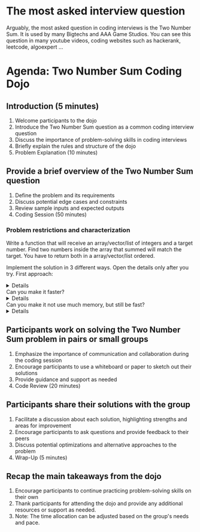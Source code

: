 # The most asked interview question

Arguably, the most asked question in coding interviews is the Two Number Sum. It is used by many Bigtechs and AAA Game Studios. You can see this question in many youtube videos, coding websites such as hackerank, leetcode, algoexpert ...

# Agenda: Two Number Sum Coding Dojo

## Introduction (5 minutes)

1. Welcome participants to the dojo
2. Introduce the Two Number Sum question as a common coding interview question
3. Discuss the importance of problem-solving skills in coding interviews
4. Briefly explain the rules and structure of the dojo
5. Problem Explanation (10 minutes)

## Provide a brief overview of the Two Number Sum question
1. Define the problem and its requirements
2. Discuss potential edge cases and constraints
3. Review sample inputs and expected outputs
4. Coding Session (50 minutes)

### Problem restrictions and characterization
Write a function that will receive an array/vector/list of integers and a target number. Find two numbers inside the array that summed will match the target. You have to return both in a array/vector/list ordered.

Implement the solution in 3 different ways. Open the details only after you try.
First approach:
<details>
1. Naive solution. O(N^2) time and O(1) space; - required to know this;
</details>
Can you make it faster?
<details>
2. Fastest solution. O(N) time and O(N) space; - this will make you
</details>
Can you make it not use much memory, but still be fast?
<details>
3. Fastest without mem allocation. O(N*log(N)) time and O(1) space;
</details>

## Participants work on solving the Two Number Sum problem in pairs or small groups
1. Emphasize the importance of communication and collaboration during the coding session
2. Encourage participants to use a whiteboard or paper to sketch out their solutions
3. Provide guidance and support as needed
4. Code Review (20 minutes)

## Participants share their solutions with the group
1. Facilitate a discussion about each solution, highlighting strengths and areas for improvement
2. Encourage participants to ask questions and provide feedback to their peers
3. Discuss potential optimizations and alternative approaches to the problem
4. Wrap-Up (5 minutes)

## Recap the main takeaways from the dojo
1. Encourage participants to continue practicing problem-solving skills on their own
2. Thank participants for attending the dojo and provide any additional resources or support as needed.
3. Note: The time allocation can be adjusted based on the group's needs and pace.

